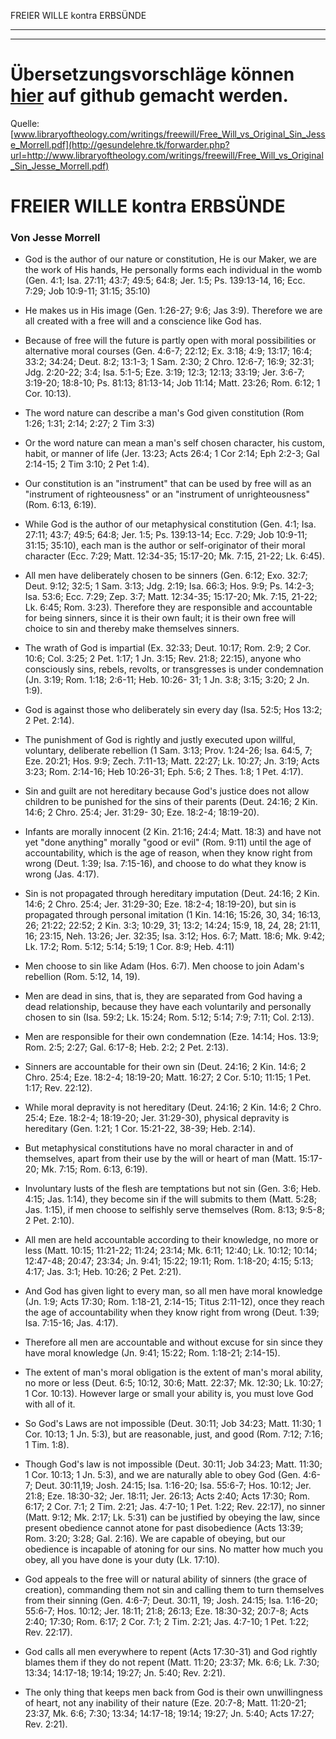 <!--t FREIER WILLE kontra ERBSÜNDE - in Arbeit (0% übersetzt) t-->
<!--d d-->

FREIER WILLE kontra ERBSÜNDE
- - - 
- - -

# Übersetzungsvorschläge können [hier](https://github.com/gesundelehre/gesundelehre_translate/blob/master/content/freier-wille-kontra-totale-verderbtheit/freier-wille-kontra-erbsuende.md) auf github gemacht werden.

Quelle: [www.libraryoftheology.com/writings/freewill/Free_Will_vs_Original_Sin_Jesse_Morrell.pdf](http://gesundelehre.tk/forwarder.php?url=http://www.libraryoftheology.com/writings/freewill/Free_Will_vs_Original_Sin_Jesse_Morrell.pdf)


# FREIER WILLE kontra ERBSÜNDE

### Von Jesse Morrell

* God is the author of our nature or constitution, He is our Maker, we are the work of His hands, He personally forms each individual in the womb (Gen. 4:1; Isa. 27:11; 43:7; 49:5; 64:8; Jer. 1:5; Ps. 139:13-14, 16; Ecc. 7:29; Job 10:9-11; 31:15; 35:10)

* He makes us in His image (Gen. 1:26-27; 9:6; Jas 3:9). Therefore we are all created with a free will and a conscience like God has.

* Because of free will the future is partly open with moral possibilities or alternative moral courses (Gen. 4:6-7; 22:12; Ex. 3:18; 4:9; 13:17; 16:4; 33:2; 34:24; Deut. 8:2; 13:1-3; 1 Sam. 2:30; 2 Chro. 12:6-7; 16:9; 32:31; Jdg. 2:20-22; 3:4; Isa. 5:1-5; Eze. 3:19; 12:3; 12:13; 33:19; Jer. 3:6-7; 3:19-20; 18:8-10; Ps. 81:13; 81:13-14; Job 11:14; Matt. 23:26; Rom. 6:12; 1 Cor. 10:13).

* The word nature can describe a man's God given constitution (Rom 1:26; 1:31; 2:14; 2:27; 2 Tim 3:3)

* Or the word nature can mean a man's self chosen character, his custom, habit, or manner of life (Jer. 13:23; Acts 26:4; 1 Cor 2:14; Eph 2:2-3; Gal 2:14-15; 2 Tim 3:10; 2 Pet 1:4).

* Our constitution is an "instrument" that can be used by free will as an "instrument of righteousness" or an "instrument of unrighteousness" (Rom. 6:13, 6:19).

* While God is the author of our metaphysical constitution (Gen. 4:1; Isa. 27:11; 43:7; 49:5; 64:8; Jer. 1:5; Ps. 139:13-14; Ecc. 7:29; Job 10:9-11; 31:15; 35:10), each man is the author or self-originator of their moral character (Ecc. 7:29; Matt. 12:34-35; 15:17-20; Mk. 7:15, 21-22; Lk. 6:45).

* All men have deliberately chosen to be sinners (Gen. 6:12; Exo. 32:7; Deut. 9:12; 32:5; 1 Sam. 3:13; Jdg. 2:19; Isa. 66:3; Hos. 9:9; Ps. 14:2-3; Isa. 53:6; Ecc. 7:29; Zep. 3:7; Matt. 12:34-35; 15:17-20; Mk. 7:15, 21-22; Lk. 6:45; Rom. 3:23). Therefore they are responsible and accountable for being sinners, since it is their own fault; it is their own free will choice to sin and thereby make themselves sinners.

* The wrath of God is impartial (Ex. 32:33; Deut. 10:17; Rom. 2:9; 2 Cor. 10:6; Col. 3:25; 2 Pet. 1:17; 1 Jn. 3:15; Rev. 21:8; 22:15), anyone who consciously sins, rebels, revolts, or transgresses is under condemnation (Jn. 3:19; Rom. 1:18; 2:6-11; Heb. 10:26- 31; 1 Jn. 3:8; 3:15; 3:20; 2 Jn. 1:9).

* God is against those who deliberately sin every day (Isa. 52:5; Hos 13:2; 2 Pet. 2:14).

* The punishment of God is rightly and justly executed upon willful, voluntary, deliberate rebellion (1 Sam. 3:13; Prov. 1:24-26; Isa. 64:5, 7; Eze. 20:21; Hos. 9:9; Zech. 7:11-13; Matt. 22:27; Lk. 10:27; Jn. 3:19; Acts 3:23; Rom. 2:14-16; Heb 10:26-31; Eph. 5:6; 2 Thes. 1:8; 1 Pet. 4:17).

* Sin and guilt are not hereditary because God's justice does not allow children to be punished for the sins of their parents (Deut. 24:16; 2 Kin. 14:6; 2 Chro. 25:4; Jer. 31:29- 30; Eze. 18:2-4; 18:19-20).

* Infants are morally innocent (2 Kin. 21:16; 24:4; Matt. 18:3) and have not yet "done anything" morally "good or evil" (Rom. 9:11) until the age of accountability, which is the age of reason, when they know right from wrong (Deut. 1:39; Isa. 7:15-16), and choose to do what they know is wrong (Jas. 4:17).

* Sin is not propagated through hereditary imputation (Deut. 24:16; 2 Kin. 14:6; 2 Chro. 25:4; Jer. 31:29-30; Eze. 18:2-4; 18:19-20), but sin is propagated through personal imitation (1 Kin. 14:16; 15:26, 30, 34; 16:13, 26; 21:22; 22:52; 2 Kin. 3:3; 10:29, 31; 13:2; 14:24; 15:9, 18, 24, 28; 21:11, 16; 23:15, Neh. 13:26; Jer. 32:35; Isa. 3:12; Hos. 6:7; Matt. 18:6; Mk. 9:42; Lk. 17:2; Rom. 5:12; 5:14; 5:19; 1 Cor. 8:9; Heb. 4:11)

* Men choose to sin like Adam (Hos. 6:7). Men choose to join Adam's rebellion (Rom. 5:12, 14, 19).

* Men are dead in sins, that is, they are separated from God having a dead relationship, because they have each voluntarily and personally chosen to sin (Isa. 59:2; Lk. 15:24; Rom. 5:12; 5:14; 7:9; 7:11; Col. 2:13).

* Men are responsible for their own condemnation (Eze. 14:14; Hos. 13:9; Rom. 2:5; 2:27; Gal. 6:17-8; Heb. 2:2; 2 Pet. 2:13).

* Sinners are accountable for their own sin (Deut. 24:16; 2 Kin. 14:6; 2 Chro. 25:4; Eze. 18:2-4; 18:19-20; Matt. 16:27; 2 Cor. 5:10; 11:15; 1 Pet. 1:17; Rev. 22:12).

* While moral depravity is not hereditary (Deut. 24:16; 2 Kin. 14:6; 2 Chro. 25:4; Eze. 18:2-4; 18:19-20; Jer. 31:29-30), physical depravity is hereditary (Gen. 1:21; 1 Cor. 15:21-22, 38-39; Heb. 2:14).

* But metaphysical constitutions have no moral character in and of themselves, apart from their use by the will or heart of man (Matt. 15:17-20; Mk. 7:15; Rom. 6:13, 6:19).

* Involuntary lusts of the flesh are temptations but not sin (Gen. 3:6; Heb. 4:15; Jas. 1:14), they become sin if the will submits to them (Matt. 5:28; Jas. 1:15), if men choose to selfishly serve themselves (Rom. 8:13; 9:5-8; 2 Pet. 2:10).

* All men are held accountable according to their knowledge, no more or less (Matt. 10:15; 11:21-22; 11:24; 23:14; Mk. 6:11; 12:40; Lk. 10:12; 10:14; 12:47-48; 20:47; 23:34; Jn. 9:41; 15:22; 19:11; Rom. 1:18-20; 4:15; 5:13; 4:17; Jas. 3:1; Heb. 10:26; 2 Pet. 2:21).

* And God has given light to every man, so all men have moral knowledge (Jn. 1:9; Acts 17:30; Rom. 1:18-21, 2:14-15; Titus 2:11-12), once they reach the age of accountability when they know right from wrong (Deut. 1:39; Isa. 7:15-16; Jas. 4:17).

* Therefore all men are accountable and without excuse for sin since they have moral knowledge (Jn. 9:41; 15:22; Rom. 1:18-21; 2:14-15).

* The extent of man's moral obligation is the extent of man's moral ability, no more or less (Deut. 6:5; 10:12, 30:6; Matt. 22:37; Mk. 12:30; Lk. 10:27; 1 Cor. 10:13). However large or small your ability is, you must love God with all of it.

* So God's Laws are not impossible (Deut. 30:11; Job 34:23; Matt. 11:30; 1 Cor. 10:13; 1 Jn. 5:3), but are reasonable, just, and good (Rom. 7:12; 7:16; 1 Tim. 1:8).

* Though God's law is not impossible (Deut. 30:11; Job 34:23; Matt. 11:30; 1 Cor. 10:13; 1 Jn. 5:3), and we are naturally able to obey God (Gen. 4:6-7; Deut. 30:11,19; Josh. 24:15; Isa. 1:16-20; Isa. 55:6-7; Hos. 10:12; Jer. 21:8; Eze. 18:30-32; Jer. 18:11; Jer. 26:13; Acts 2:40; Acts 17:30; Rom. 6:17; 2 Cor. 7:1; 2 Tim. 2:21; Jas. 4:7-10; 1 Pet. 1:22; Rev. 22:17), no sinner (Matt. 9:12; Mk. 2:17; Lk. 5:31) can be justified by obeying the law, since present obedience cannot atone for past disobedience (Acts 13:39; Rom. 3:20; 3:28; Gal. 2:16). We are capable of obeying, but our obedience is incapable of atoning for our sins. No matter how much you obey, all you have done is your duty (Lk. 17:10).

* God appeals to the free will or natural ability of sinners (the grace of creation), commanding them not sin and calling them to turn themselves from their sinning (Gen. 4:6-7; Deut. 30:11, 19; Josh. 24:15; Isa. 1:16-20; 55:6-7; Hos. 10:12; Jer. 18:11; 21:8; 26:13; Eze. 18:30-32; 20:7-8; Acts 2:40; 17:30; Rom. 6:17; 2 Cor. 7:1; 2 Tim. 2:21; Jas. 4:7-10; 1 Pet. 1:22; Rev. 22:17).

* God calls all men everywhere to repent (Acts 17:30-31) and God rightly blames them if they do not repent (Matt. 11:20; 23:37; Mk. 6:6; Lk. 7:30; 13:34; 14:17-18; 19:14; 19:27; Jn. 5:40; Rev. 2:21).

* The only thing that keeps men back from God is their own unwillingness of heart, not any inability of their nature (Eze. 20:7-8; Matt. 11:20-21; 23:37, Mk. 6:6; 7:30; 13:34; 14:17-18; 19:14; 19:27; Jn. 5:40; Acts 17:27; Rev. 2:21).